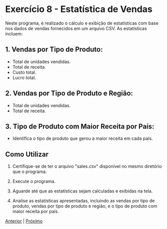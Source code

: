 # Exercício 8 - Estatística de Vendas

Neste programa, é realizado o cálculo e exibição de estatísticas com base nos dados de vendas fornecidos em um arquivo CSV. As estatísticas incluem:

## 1. Vendas por Tipo de Produto:
- Total de unidades vendidas.
- Total de receita.
- Custo total.
- Lucro total.

## 2. Vendas por Tipo de Produto e Região:
- Total de unidades vendidas.
- Total de receita.

## 3. Tipo de Produto com Maior Receita por País:
- Identifica o tipo de produto que gerou a maior receita em cada país.

## Como Utilizar

1. Certifique-se de ter o arquivo "sales.csv" disponível no mesmo diretório que o programa.

2. Execute o programa.

3. Aguarde até que as estatísticas sejam calculadas e exibidas na tela.

4. Analise as estatísticas apresentadas, incluindo as vendas por tipo de produto, vendas por tipo de produto e região, e o tipo de produto com maior receita por país.

[Anterior](../7-manipulacao-e-controle-de-objetos/README.md) | [Próximo](../9-simulador-de-financiamento/README.md)